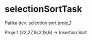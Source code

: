 # selectionSortTask
Patika dev. selection sort proje_1

Proje 1
[22,27,16,2,18,6] -> Insertion Sort
